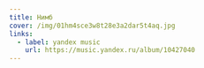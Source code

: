 ```yaml
---
title: Нимб
cover: /img/01hm4sce3w8t28e3a2dar5t4aq.jpg
links:
  - label: yandex music
    url: https://music.yandex.ru/album/10427040
---
```

